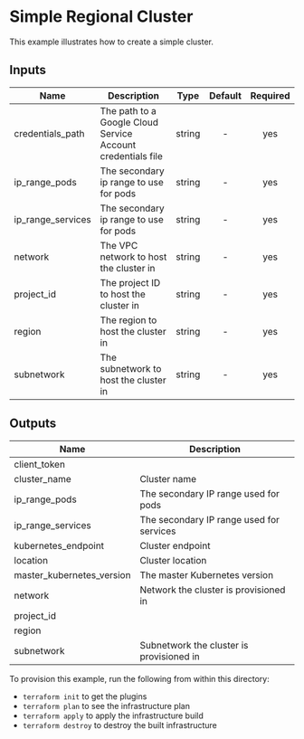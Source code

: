 # Simple Regional Cluster

This example illustrates how to create a simple cluster.

[^]: (autogen_docs_start)


## Inputs

| Name | Description | Type | Default | Required |
|------|-------------|:----:|:-----:|:-----:|
| credentials_path | The path to a Google Cloud Service Account credentials file | string | - | yes |
| ip_range_pods | The secondary ip range to use for pods | string | - | yes |
| ip_range_services | The secondary ip range to use for pods | string | - | yes |
| network | The VPC network to host the cluster in | string | - | yes |
| project_id | The project ID to host the cluster in | string | - | yes |
| region | The region to host the cluster in | string | - | yes |
| subnetwork | The subnetwork to host the cluster in | string | - | yes |

## Outputs

| Name | Description |
|------|-------------|
| client_token |  |
| cluster_name | Cluster name |
| ip_range_pods | The secondary IP range used for pods |
| ip_range_services | The secondary IP range used for services |
| kubernetes_endpoint | Cluster endpoint |
| location | Cluster location |
| master_kubernetes_version | The master Kubernetes version |
| network | Network the cluster is provisioned in |
| project_id |  |
| region |  |
| subnetwork | Subnetwork the cluster is provisioned in |

[^]: (autogen_docs_end)

To provision this example, run the following from within this directory:
- `terraform init` to get the plugins
- `terraform plan` to see the infrastructure plan
- `terraform apply` to apply the infrastructure build
- `terraform destroy` to destroy the built infrastructure